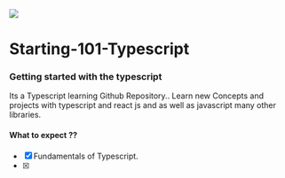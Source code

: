 
<img src="https://img.icons8.com/color/144/000000/typescript.png"/>

# Starting-101-Typescript

### Getting started with the typescript

Its a Typescript learning Github Repository..  Learn new Concepts and projects with typescript and react js and as well as javascript many other libraries.

#### What to expect ??
-[x] Fundamentals of Typescript.
-[x] 


